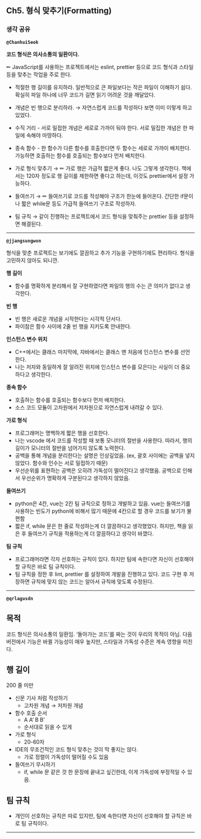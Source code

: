 ## **Ch5. 형식 맞추기(Formatting)**

### **생각 공유**

**`@ChanhuiSeok`**

**코드 형식은 의사소통의 일환이다.**

✏ JavaScript를 사용하는 프로젝트에서는 eslint, prettier 등으로 코드 형식과 스타일 등을 맞추는 작업을 주로 한다.

- 적절한 행 길이를 유지하라. 일반적으로 큰 파일보다는 작은 파일이 이해하기 쉽다. 확실히 파일 하나에 너무 코드가 길면 읽기 어려운 것을 깨달았다.

- 개념은 빈 행으로 분리하라. → 자연스럽게 코드를 작성하다 보면 이미 이렇게 하고 있었다.

- 수직 거리 - 서로 밀접한 개념은 세로로 가까이 둬야 한다. 서로 밀집한 개념은 한 파일에 속해야 마땅하다.

- 종속 함수 - 한 함수가 다른 함수를 호출한다면 두 함수는 세로로 가까이 배치한다. 가능하면 호출하는 함수를 호출되는 함수보다 먼저 배치한다.

- 가로 형식 맞추기 → ✏ 가로 행은 가급적 짧은게 좋다. 나도 그렇게 생각한다. 책에서는 120자 정도로 행 길이를 제한하면 좋다고 하는데, 이것도 prettier에서 설정 가능하다.

- 들여쓰기 → ✏ 들여쓰기로 코드를 작성해야 구조가 한눈에 들어온다. 간단한 if문이나 짧은 while문 등도 가급적 들여쓰기 구조로 작성하자.

- 팀 규칙 → 같이 진행하는 프로젝트에서 코드 형식을 맞춰주는 prettier 등을 설정하면 해결된다.

---

**`@jjangsungwon`** 

형식을 맞춘 프로젝트는 보기에도 깔끔하고 추가 기능을 구현하기에도 편리하다. 형식을 고민하지 않아도 되니깐.

**행 길이**
- 함수를 명확하게 분리해서 잘 구현하였다면 파일의 행의 수는 큰 의미가 없다고 생각한다.

**빈 행**
- 빈 행은 새로운 개념을 시작한다는 시각적 단서다.
- 파이참은 함수 사이에 2줄 빈 행을 지키도록 안내한다.

**인스턴스 변수 위치**
- C++에서는 클래스 마지막에, 자바에서는 클래스 맨 처음에 인스턴스 변수를 선언한다.
- 나는 저자와 동일하게 잘 알려진 위치에 인스턴스 변수를 모은다는 사실이 더 중요하다고 생각한다.

**종속 함수**
- 호출하는 함수를 호출되는 함수보다 먼저 배치한다.
- 소스 코드 모듈이 고차원에서 저차원으로 자연스럽게 내려갈 수 있다.

**가로 형식**
- 프로그래머는 명백하게 짧은 행을 선호한다.
- 나는 vscode 에서 코드를 작성할 때 보통 모니터의 절반을 사용한다. 따라서, 행의 길이가 모니터의 절반을 넘어가지 않도록 노력한다.
- 공백을 통해 개념을 분리한다는 설명은 인상깊었음. (ex, 괄호 사이에는 공백을 넣지 않았다. 함수와 인수는 서로 밀접하기 때문)
- 우선순위를 표현하는 공백은 오히려 가독성이 떨어진다고 생각했음. 공백으로 인해서 우선순위가 명확하게 구분된다고 생각하지 않았음.

**들여쓰기**
- python은 4칸, vue는 2칸 팀 규칙으로 정하고 개발하고 있음. vue는 들여쓰기를 사용하는 빈도가 python에 비해서 많기 때문에 4칸으로 할 경우 코드를 보기가 불편함
- 짧은 if, while 문은 한 줄로 작성하는게 더 깔끔하다고 생각했었다. 하지만, 책을 읽은 후 들여쓰기 규칙을 적용하는게 더 깔끔하다고 생각이 바꼈다.

**팀 규칙**
- 프로그래머라면 각자 선호하는 규칙이 있다. 하지만 팀에 속한다면 자신이 선호해야 할 규칙은 바로 팀 규칙이다.
- 팀 규칙을 정한 후 lint, prettier 를 설정하여 개발을 진행하고 있다. 코드 구현 후 저장하면 규칙에 맞지 않는 코드는 알아서 규칙에 맞도록 수정된다.
---

**`@qrlagusdn`** 
## 목적
코드 형식은 의사소통의 일환임.
‘돌아가는 코드'를 짜는 것이 우리의 목적이 아님.
다음 버전에서 기능은 바뀔 가능성이 매우 높지만, 스타일과 가독성 수준은 계속 영향을 미친다.

## 행 길이
200 줄 미만
- 신문 기사 처럼 작성하기
    - 고차원 개념 → 저차원 개념
- 함수 호출 순서
    - A A’ B B’
    - 순서대로 읽을 수 있게
- 가로 형식
    - 20-60자
- IDE의 무조건적인 코드 형식 맞추는 것이 막 좋지는 않다.
    - 가로 정렬이 가독성이 떨어질 수도 있음
- 들여쓰기 무시하기
    - if, while 문 같은 것 한 문장에 끝내고 싶긴한데, 이게 가독성에 부정적일 수 있음.
## 팀 규칙
- 개인이 선호하는 규칙은 따로 있지만, 팀에 속한다면 자신이 선호해야 할 규칙은 바로 팀 규칙이다.
---

